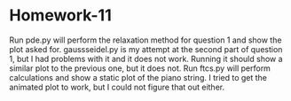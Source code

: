 # Homework-11

Run pde.py will perform the relaxation method for question 1 and show the plot asked for.
gaussseidel.py is my attempt at the second part of question 1, but I had problems with it and it does not work. Running it should show a similar plot to the previous one, but it does not.
Run ftcs.py will perform calculations and show a static plot of the piano string. I tried to get the animated plot to work, but I could not figure that out either.
